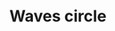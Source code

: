---
title: Waves circle
categories:
tags:
icon: waves-circle
svg: '<svg xmlns="http://www.w3.org/2000/svg" width="24" height="24" fill="none" viewBox="0 0 24 24" stroke-width="1.5" stroke-linecap="round" stroke-linejoin="round" stroke="currentColor"><circle cx="12" cy="12" r="10"/><path d="M9 13.5v-3m3 4.5V9m3 4.5v-3"/></svg>'
---